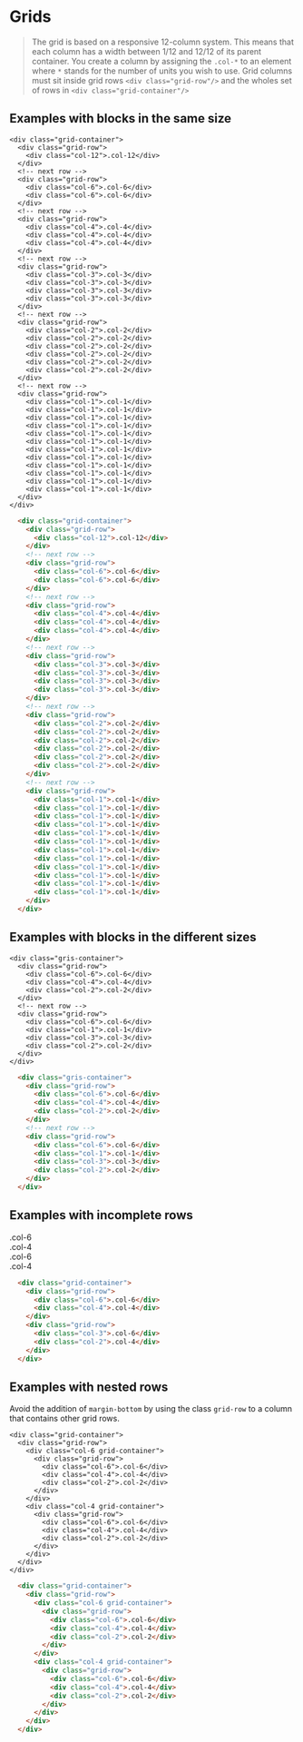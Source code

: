 <!--
tags: ["Style Guide:Grids"]
-->


# Grids

> The grid is based on a responsive 12-column system. This means that each column has a width between 1/12 and 12/12 of its parent container. You create a column by assigning the `.col-*` to an element where `*` stands for the number of units you wish to use. Grid columns must sit inside grid rows `<div class="grid-row"/>` and the wholes set of rows in `<div class="grid-container"/>`

## Examples with blocks in the same size
  
    <div class="grid-container">
      <div class="grid-row">
        <div class="col-12">.col-12</div>
      </div>
      <!-- next row -->
      <div class="grid-row">
        <div class="col-6">.col-6</div>
        <div class="col-6">.col-6</div>
      </div>
      <!-- next row -->
      <div class="grid-row">
        <div class="col-4">.col-4</div>
        <div class="col-4">.col-4</div>
        <div class="col-4">.col-4</div>
      </div>
      <!-- next row -->
      <div class="grid-row">
        <div class="col-3">.col-3</div>
        <div class="col-3">.col-3</div>
        <div class="col-3">.col-3</div>
        <div class="col-3">.col-3</div>
      </div>
      <!-- next row -->
      <div class="grid-row">
        <div class="col-2">.col-2</div>
        <div class="col-2">.col-2</div>
        <div class="col-2">.col-2</div>
        <div class="col-2">.col-2</div>
        <div class="col-2">.col-2</div>
        <div class="col-2">.col-2</div>
      </div>
      <!-- next row -->
      <div class="grid-row">
        <div class="col-1">.col-1</div>
        <div class="col-1">.col-1</div>
        <div class="col-1">.col-1</div>
        <div class="col-1">.col-1</div>
        <div class="col-1">.col-1</div>
        <div class="col-1">.col-1</div>
        <div class="col-1">.col-1</div>
        <div class="col-1">.col-1</div>
        <div class="col-1">.col-1</div>
        <div class="col-1">.col-1</div>
        <div class="col-1">.col-1</div>
        <div class="col-1">.col-1</div>
      </div>
    </div>

```html
  <div class="grid-container">
    <div class="grid-row">
      <div class="col-12">.col-12</div>
    </div>
    <!-- next row -->
    <div class="grid-row">
      <div class="col-6">.col-6</div>
      <div class="col-6">.col-6</div>
    </div>
    <!-- next row -->
    <div class="grid-row">
      <div class="col-4">.col-4</div>
      <div class="col-4">.col-4</div>
      <div class="col-4">.col-4</div>
    </div>
    <!-- next row -->
    <div class="grid-row">
      <div class="col-3">.col-3</div>
      <div class="col-3">.col-3</div>
      <div class="col-3">.col-3</div>
      <div class="col-3">.col-3</div>
    </div>
    <!-- next row -->
    <div class="grid-row">
      <div class="col-2">.col-2</div>
      <div class="col-2">.col-2</div>
      <div class="col-2">.col-2</div>
      <div class="col-2">.col-2</div>
      <div class="col-2">.col-2</div>
      <div class="col-2">.col-2</div>
    </div>
    <!-- next row -->
    <div class="grid-row">
      <div class="col-1">.col-1</div>
      <div class="col-1">.col-1</div>
      <div class="col-1">.col-1</div>
      <div class="col-1">.col-1</div>
      <div class="col-1">.col-1</div>
      <div class="col-1">.col-1</div>
      <div class="col-1">.col-1</div>
      <div class="col-1">.col-1</div>
      <div class="col-1">.col-1</div>
      <div class="col-1">.col-1</div>
      <div class="col-1">.col-1</div>
      <div class="col-1">.col-1</div>
    </div>
  </div>
```

## Examples with blocks in the different sizes
  
    <div class="gris-container">
      <div class="grid-row">
        <div class="col-6">.col-6</div>
        <div class="col-4">.col-4</div>
        <div class="col-2">.col-2</div>
      </div>
      <!-- next row -->
      <div class="grid-row">
        <div class="col-6">.col-6</div>
        <div class="col-1">.col-1</div>
        <div class="col-3">.col-3</div>
        <div class="col-2">.col-2</div>
      </div>
    </div>

```html
  <div class="gris-container">
    <div class="grid-row">
      <div class="col-6">.col-6</div>
      <div class="col-4">.col-4</div>
      <div class="col-2">.col-2</div>
    </div>
    <!-- next row -->
    <div class="grid-row">
      <div class="col-6">.col-6</div>
      <div class="col-1">.col-1</div>
      <div class="col-3">.col-3</div>
      <div class="col-2">.col-2</div>
    </div>
  </div>
```

## Examples with incomplete rows</h2>
  
  <div class="grid-container">
    <div class="grid-row">
      <div class="col-6">.col-6</div>
      <div class="col-4">.col-4</div>
    </div>
    <div class="grid-row">
      <div class="col-3">.col-6</div>
      <div class="col-2">.col-4</div>
    </div>
  </div>

```html
  <div class="grid-container">
    <div class="grid-row">
      <div class="col-6">.col-6</div>
      <div class="col-4">.col-4</div>
    </div>
    <div class="grid-row">
      <div class="col-3">.col-6</div>
      <div class="col-2">.col-4</div>
    </div>
  </div>
```

## Examples with nested rows</h2>
  
Avoid the addition of `margin-bottom` by using the class `grid-row` to a column that contains other grid rows.

    <div class="grid-container">
      <div class="grid-row">
        <div class="col-6 grid-container">
          <div class="grid-row">
            <div class="col-6">.col-6</div>
            <div class="col-4">.col-4</div>
            <div class="col-2">.col-2</div>
          </div>
        </div>
        <div class="col-4 grid-container">
          <div class="grid-row">
            <div class="col-6">.col-6</div>
            <div class="col-4">.col-4</div>
            <div class="col-2">.col-2</div>
          </div>
        </div>
      </div>
    </div>

```html 
  <div class="grid-container">
    <div class="grid-row">
      <div class="col-6 grid-container">
        <div class="grid-row">
          <div class="col-6">.col-6</div>
          <div class="col-4">.col-4</div>
          <div class="col-2">.col-2</div>
        </div>
      </div>
      <div class="col-4 grid-container">
        <div class="grid-row">
          <div class="col-6">.col-6</div>
          <div class="col-4">.col-4</div>
          <div class="col-2">.col-2</div>
        </div>
      </div>
    </div>
  </div>  
```
